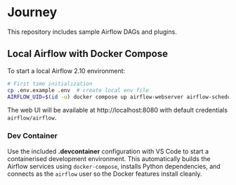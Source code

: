 # Journey

This repository includes sample Airflow DAGs and plugins.

## Local Airflow with Docker Compose

To start a local Airflow 2.10 environment:

```bash
# First time initialization
cp .env.example .env  # create local env file
AIRFLOW_UID=$(id -u) docker compose up airflow-webserver airflow-scheduler postgres -d
```

The web UI will be available at http://localhost:8080 with default credentials `airflow/airflow`.

### Dev Container

Use the included **.devcontainer** configuration with VS Code to start a containerised
development environment. This automatically builds the Airflow services using
`docker-compose`, installs Python dependencies, and connects as the `airflow`
user so the Docker features install cleanly.

